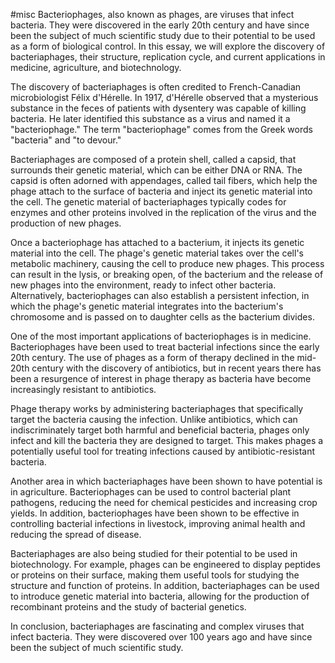 #misc
Bacteriophages, also known as phages, are viruses that infect bacteria. They were discovered in the early 20th century and have since been the subject of much scientific study due to their potential to be used as a form of biological control. In this essay, we will explore the discovery of bacteriaphages, their structure, replication cycle, and current applications in medicine, agriculture, and biotechnology.

The discovery of bacteriaphages is often credited to French-Canadian microbiologist Félix d'Hérelle. In 1917, d'Hérelle observed that a mysterious substance in the feces of patients with dysentery was capable of killing bacteria. He later identified this substance as a virus and named it a "bacteriophage." The term "bacteriophage" comes from the Greek words "bacteria" and "to devour."

Bacteriaphages are composed of a protein shell, called a capsid, that surrounds their genetic material, which can be either DNA or RNA. The capsid is often adorned with appendages, called tail fibers, which help the phage attach to the surface of bacteria and inject its genetic material into the cell. The genetic material of bacteriaphages typically codes for enzymes and other proteins involved in the replication of the virus and the production of new phages.

Once a bacteriophage has attached to a bacterium, it injects its genetic material into the cell. The phage's genetic material takes over the cell's metabolic machinery, causing the cell to produce new phages. This process can result in the lysis, or breaking open, of the bacterium and the release of new phages into the environment, ready to infect other bacteria. Alternatively, bacteriophages can also establish a persistent infection, in which the phage's genetic material integrates into the bacterium's chromosome and is passed on to daughter cells as the bacterium divides.

One of the most important applications of bacteriophages is in medicine. Bacteriophages have been used to treat bacterial infections since the early 20th century. The use of phages as a form of therapy declined in the mid-20th century with the discovery of antibiotics, but in recent years there has been a resurgence of interest in phage therapy as bacteria have become increasingly resistant to antibiotics.

Phage therapy works by administering bacteriaphages that specifically target the bacteria causing the infection. Unlike antibiotics, which can indiscriminately target both harmful and beneficial bacteria, phages only infect and kill the bacteria they are designed to target. This makes phages a potentially useful tool for treating infections caused by antibiotic-resistant bacteria.

Another area in which bacteriaphages have been shown to have potential is in agriculture. Bacteriophages can be used to control bacterial plant pathogens, reducing the need for chemical pesticides and increasing crop yields. In addition, bacteriophages have been shown to be effective in controlling bacterial infections in livestock, improving animal health and reducing the spread of disease.

Bacteriaphages are also being studied for their potential to be used in biotechnology. For example, phages can be engineered to display peptides or proteins on their surface, making them useful tools for studying the structure and function of proteins. In addition, bacteriaphages can be used to introduce genetic material into bacteria, allowing for the production of recombinant proteins and the study of bacterial genetics.

In conclusion, bacteriaphages are fascinating and complex viruses that infect bacteria. They were discovered over 100 years ago and have since been the subject of much scientific study.
